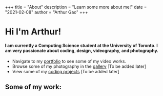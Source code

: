 +++
title = "About"
description = "Learn some more about me!"
date = "2021-02-08"
author = "Arthur Gao"
+++


<!--
This file is left intentionally empty by default to be backwards compatible with the initial theme setup.

Although the theme has advanced a little bit and it now allows to specify the content on the main page (even if the list of posts/articles is not intended).
This can be:
- with the list of posts/articles (default: `mainSections = ["post"]) or
- without the list of posts/articles (by setting `mainSections = [""]`)

Markdown supported, ie:

```
# Welcome

- Hugo :rocket:
- Hugo theme :rocket:

Don't forget to check the README.md file!
```

Remember that you can also specify a section header for the posts below by configuring the `mainSectionsTitle` parameter in the front matter of this file.
-->
# Hi I'm Arthur!

#### I am currently a Computing Science student at the University of Toronto. I am very passionate about coding, design, videography, and photography.

- Navigate to my [portfolio](/portfolio/) to see some of my video works.
- Browse some of my photography in the [gallery]() [To be added later]
- View some of my [coding projects]() [To be added later]

## Some of my work: